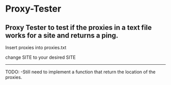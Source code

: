 # Proxy-Tester

Proxy Tester to test if the proxies in a text file works for a site and returns a ping.
-----------------------------------------------------------------------------
Insert proxies into proxies.txt


change SITE to your desired SITE

-----------------------------------------------------------------------------
TODO:
-Still need to implement a function that return the location of the proxies.

